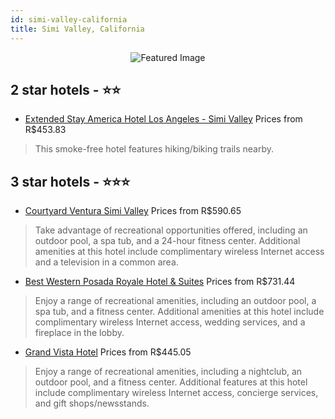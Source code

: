 ```yaml
---
id: simi-valley-california
title: Simi Valley, California
---
```


<center><img src="https://i.travelapi.com/hotels/2000000/1120000/1118900/1118894/8a26c785_z.jpg" alt="Featured Image" /></center>


##  2 star hotels - ⭐️⭐️

-    [Extended Stay America Hotel Los Angeles - Simi Valley](https://us.hurb.com/hotels/simi-valley/extended-stay-america-hotel-los-angeles-simi-valley-JNP-JP987649?cmp=18055) Prices from R$453.83
   > This smoke-free hotel features hiking/biking trails nearby.

##  3 star hotels - ⭐️⭐️⭐️

-    [Courtyard Ventura Simi Valley](https://us.hurb.com/hotels/simi-valley/courtyard-ventura-simi-valley-JNP-JP086154?cmp=18055) Prices from R$590.65
   > Take advantage of recreational opportunities offered, including an outdoor pool, a spa tub, and a 24-hour fitness center. Additional amenities at this hotel include complimentary wireless Internet access and a television in a common area.
-    [Best Western Posada Royale Hotel & Suites](https://us.hurb.com/hotels/simi-valley/best-western-posada-royale-hotel-suites-JNP-JP086153?cmp=18055) Prices from R$731.44
   > Enjoy a range of recreational amenities, including an outdoor pool, a spa tub, and a fitness center. Additional amenities at this hotel include complimentary wireless Internet access, wedding services, and a fireplace in the lobby.
-    [Grand Vista Hotel](https://us.hurb.com/hotels/simi-valley/grand-vista-hotel-JNP-JP986947?cmp=18055) Prices from R$445.05
   > Enjoy a range of recreational amenities, including a nightclub, an outdoor pool, and a fitness center. Additional features at this hotel include complimentary wireless Internet access, concierge services, and gift shops/newsstands.

